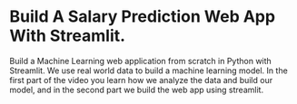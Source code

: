 # Build A Salary Prediction Web App With Streamlit.

Build a Machine Learning web application from scratch in Python with Streamlit. We use real world data to build a machine learning model. In the first part of the video you learn how we analyze the data and build our model, and in the second part we build the web app using streamlit.
